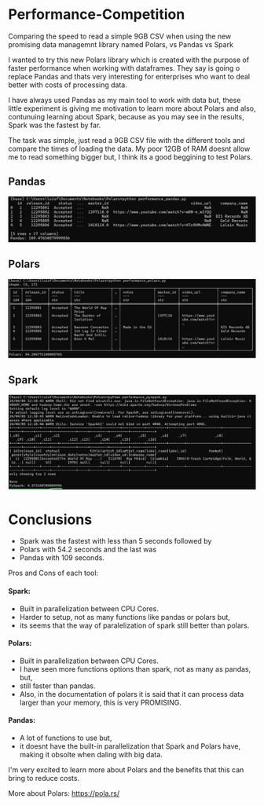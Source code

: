 # Performance-Competition
Comparing the speed to read a simple 9GB CSV when using the new promising data managemnt library named Polars, vs Pandas vs Spark

I wanted to try this new Polars library which is created with the purpose of faster performance when working with dataframes. They say is going o replace Pandas and thats very interesting for enterprises who want to deal better with costs of processing data.

I have always used Pandas as my main tool to work with data but, these little experiment is giving me motivation to learn more about Polars and also, contunuing learning about Spark, because as you may see in the results, Spark was the fastest by far.

The task was simple, just read a 9GB CSV file with the different tools and compare the times of loading the data. My poor 12GB of RAM doesnt allow me to read something bigger but, I think its a good beggining to test Polars.

## Pandas
<img src="https://github.com/luisferlc/Performance-Competition/blob/main/pandas.png">

## Polars
<img src="https://github.com/luisferlc/Performance-Competition/blob/main/polars.png">

## Spark
<img src="https://github.com/luisferlc/Performance-Competition/blob/main/spark.png">

# Conclusions
- Spark was the fastest with less than 5 seconds followed by
- Polars with 54.2 seconds and the last was
- Pandas with 109 seconds.

Pros and Cons of each tool:
#### Spark:
- Built in parallelization between CPU Cores.
- Harder to setup, not as many functions like pandas or polars but,
- its seems that the way of paralelization of spark still better than polars.
#### Polars:
- Built in parallelization between CPU Cores.
- I have seen more functions options than spark, not as many as pandas, but,
- still faster than pandas.
- Also,  in the documentation of polars it is said that it can process data larger than your memory, this is very PROMISING.
#### Pandas:
- A lot of functions to use but,
- it doesnt have the built-in parallelization that Spark and Polars have, making it obsolte when daling with big data.

I'm very excited to learn more about Polars and the benefits that this can bring to reduce costs.

More about Polars:
https://pola.rs/
